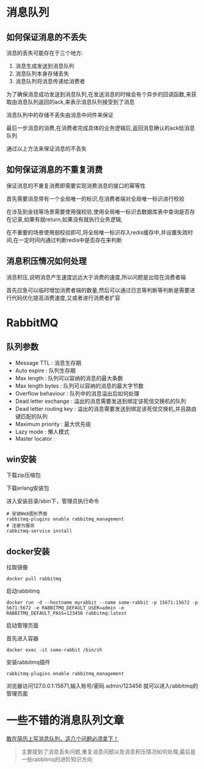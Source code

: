 # 消息队列

## 如何保证消息的不丢失

消息的丢失可能存在于三个地方:

1. 消息生成发送到消息队列
2. 消息队列本身存储丢失
3. 消息队列将消息传递给消费者

为了确保消息成功发送到消息队列,在发送消息的时候会有个异步的回调函数,来获取由消息队列返回的ack,来表示消息队列接受到了消息

消息队列中的存储不丢失由消息中间件来保证

最后一步消息的消费,在消费者完成具体的业务逻辑后,返回消息确认的ack给消息队列

通过以上方法来保证消息的不丢失

## 如何保证消息的不重复消费

保证消息的不重复消费即需要实现消费消息的接口的幂等性

首先需要消息带有一个全局唯一的标识,在消费者端对全局唯一标识进行校验

在涉及到金钱等场景需要使用强校验,使用全局唯一标识去数据库表中查询是否存在记录,如果有就return,如果没有就执行业务逻辑,

在不重要的场景使用弱校验即可,将全局唯一标识存入redis缓存中,并设置失效时间,在一定时间内通过判断redis中是否存在来判断

## 消息积压情况如何处理

消息积压,说明消息产生速度远远大于消费的速度,所以问题是出现在消费者端

首先应急可以临时增加消费者端的数量,然后可以通过日志等判断等判断是需要进行代码优化提高消费速度,又或者进行消费者扩容

# RabbitMQ

## 队列参数

- Message TTL : 消息生存期
- Auto expire : 队列生存期
- Max length : 队列可以容纳的消息的最大条数
- Max length bytes : 队列可以容纳的消息的最大字节数
- Overflow behaviour : 队列中的消息溢出后如何处理
- Dead letter exchange : 溢出的消息需要发送到绑定该死信交换机的队列
- Dead letter routing key : 溢出的消息需要发送到绑定该死信交换机,并且路由键匹配的队列
- Maximum priority : 最大优先级
- Lazy mode : 懒人模式
- Master locator : 

## win安装

下载zip压缩包

下载erlang安装包

进入安装目录/sbin下，管理员执行命令

```shell
# 安装Web图形界面
rabbitmq-plugins enable rabbitmq_management
# 注册为服务
rabbitmq-service install
```



## docker安装

拉取镜像

```shell
docker pull rabbitmq			
```

启动rabbitmq

```shell
docker run -d --hostname myrabbit --name some-rabbit -p 15671:15672 -p 5671:5672 -e RABBITMQ_DEFAULT_USER=admin -e RABBITMQ_DEFAULT_PASS=123456 rabbitmq:latest
```

启动管理页面

首先进入容器

```shell
docker exec -it some-rabbit /bin/sh
```

安装rabbitmq插件

```shelll
rabbitmq-plugins enable rabbitmq_management
```

浏览器访问127.0.0.1:15671,输入账号/密码 admin/123456 就可以进入rabbitmq的管理页面

# 一些不错的消息队列文章

[敢在简历上写消息队列，这几个问题必须拿下！](https://mp.weixin.qq.com/s/fEeuSdDFzOjjPWu4x1zd8Q)

> 主要提到了消息丢失问题,重复消息问题以及消息积压情况如何处理,最后是一些rabbitmq的进阶知识方向



